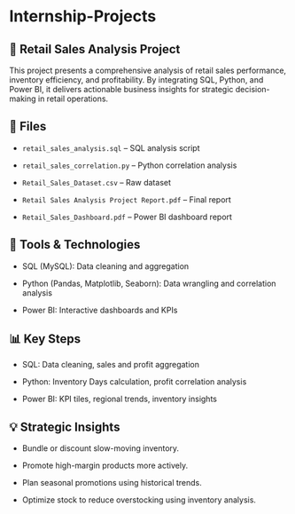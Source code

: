 # Internship-Projects
## 🛒 Retail Sales Analysis Project
This project presents a comprehensive analysis of retail sales performance, inventory efficiency, and profitability. By integrating SQL, Python, and Power BI, it delivers actionable business insights for strategic decision-making in retail operations.

## 📂 Files
- `retail_sales_analysis.sql` – SQL analysis script

- `retail_sales_correlation.py` – Python correlation analysis

- `Retail_Sales_Dataset.csv` – Raw dataset

- `Retail Sales Analysis Project Report.pdf` – Final report

- `Retail_Sales_Dashboard.pdf` – Power BI dashboard report

## 🔧 Tools & Technologies
- SQL (MySQL): Data cleaning and aggregation

- Python (Pandas, Matplotlib, Seaborn): Data wrangling and correlation analysis

- Power BI: Interactive dashboards and KPIs

## 📊 Key Steps
- SQL: Data cleaning, sales and profit aggregation

- Python: Inventory Days calculation, profit correlation analysis

- Power BI: KPI tiles, regional trends, inventory insights

## 💡 Strategic Insights
- Bundle or discount slow-moving inventory.

- Promote high-margin products more actively.

- Plan seasonal promotions using historical trends.

- Optimize stock to reduce overstocking using inventory analysis.

